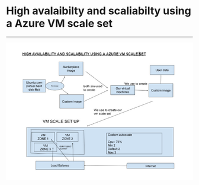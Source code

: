 # High avalaibilty and scaliabilty using a Azure VM scale set

****************************************

![](/images/HIAV.jpg)
